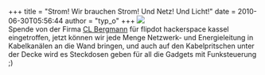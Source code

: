 +++
title = "Strom! Wir brauchen Strom! Und Netz! Und Licht!"
date = 2010-06-30T05:56:44
author = "typ_o"
+++
![](https://flipdot.org/blog/uploads/bergmann.jpg)  
Spende von der Firma [CL Bergmann](http://www.cl-bergmann.de/) für
flipdot hackerspace kassel eingetroffen, jetzt können wir jede Menge
Netzwerk- und Energieleitung in Kabelkanälen an die Wand bringen, und
auch auf den Kabelpritschen unter der Decke wird es Steckdosen geben für
all die Gadgets mit Funksteuerung ;)
